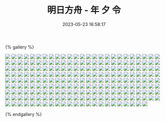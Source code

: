 ﻿---
title: 明日方舟 - 年 夕 令
date: 2023-05-23 16:58:17
comments: false
---

{% gallery %}

![](https://cdn.staticaly.com/gh/1405720461/images@master/Arknights2/1.webp)
![](https://cdn.staticaly.com/gh/1405720461/images@master/Arknights2/2.webp)
![](https://cdn.staticaly.com/gh/1405720461/images@master/Arknights2/3.webp)
![](https://cdn.staticaly.com/gh/1405720461/images@master/Arknights2/4.webp)
![](https://cdn.staticaly.com/gh/1405720461/images@master/Arknights2/5.webp)
![](https://cdn.staticaly.com/gh/1405720461/images@master/Arknights2/6.webp)
![](https://cdn.staticaly.com/gh/1405720461/images@master/Arknights2/7.webp)
![](https://cdn.staticaly.com/gh/1405720461/images@master/Arknights2/8.webp)
![](https://cdn.staticaly.com/gh/1405720461/images@master/Arknights2/9.webp)
![](https://cdn.staticaly.com/gh/1405720461/images@master/Arknights2/10.webp)
![](https://cdn.staticaly.com/gh/1405720461/images@master/Arknights2/11.webp)
![](https://cdn.staticaly.com/gh/1405720461/images@master/Arknights2/12.webp)
![](https://cdn.staticaly.com/gh/1405720461/images@master/Arknights2/13.webp)
![](https://cdn.staticaly.com/gh/1405720461/images@master/Arknights2/14.webp)
![](https://cdn.staticaly.com/gh/1405720461/images@master/Arknights2/15.webp)
![](https://cdn.staticaly.com/gh/1405720461/images@master/Arknights2/16.webp)
![](https://cdn.staticaly.com/gh/1405720461/images@master/Arknights2/17.webp)
![](https://cdn.staticaly.com/gh/1405720461/images@master/Arknights2/18.webp)
![](https://cdn.staticaly.com/gh/1405720461/images@master/Arknights2/19.webp)
![](https://cdn.staticaly.com/gh/1405720461/images@master/Arknights2/20.webp)
![](https://cdn.staticaly.com/gh/1405720461/images@master/Arknights2/21.webp)
![](https://cdn.staticaly.com/gh/1405720461/images@master/Arknights2/22.webp)
![](https://cdn.staticaly.com/gh/1405720461/images@master/Arknights2/23.webp)
![](https://cdn.staticaly.com/gh/1405720461/images@master/Arknights2/24.webp)
![](https://cdn.staticaly.com/gh/1405720461/images@master/Arknights2/25.webp)
![](https://cdn.staticaly.com/gh/1405720461/images@master/Arknights2/26.webp)
![](https://cdn.staticaly.com/gh/1405720461/images@master/Arknights2/27.webp)
![](https://cdn.staticaly.com/gh/1405720461/images@master/Arknights2/28.webp)
![](https://cdn.staticaly.com/gh/1405720461/images@master/Arknights2/29.webp)
![](https://cdn.staticaly.com/gh/1405720461/images@master/Arknights2/30.webp)
![](https://cdn.staticaly.com/gh/1405720461/images@master/Arknights2/31.webp)
![](https://cdn.staticaly.com/gh/1405720461/images@master/Arknights2/32.webp)
![](https://cdn.staticaly.com/gh/1405720461/images@master/Arknights2/33.webp)
![](https://cdn.staticaly.com/gh/1405720461/images@master/Arknights2/34.webp)
![](https://cdn.staticaly.com/gh/1405720461/images@master/Arknights2/35.webp)
![](https://cdn.staticaly.com/gh/1405720461/images@master/Arknights2/36.webp)
![](https://cdn.staticaly.com/gh/1405720461/images@master/Arknights2/37.webp)
![](https://cdn.staticaly.com/gh/1405720461/images@master/Arknights2/38.webp)
![](https://cdn.staticaly.com/gh/1405720461/images@master/Arknights2/39.webp)
![](https://cdn.staticaly.com/gh/1405720461/images@master/Arknights2/40.webp)
![](https://cdn.staticaly.com/gh/1405720461/images@master/Arknights2/41.webp)
![](https://cdn.staticaly.com/gh/1405720461/images@master/Arknights2/42.webp)
![](https://cdn.staticaly.com/gh/1405720461/images@master/Arknights2/43.webp)
![](https://cdn.staticaly.com/gh/1405720461/images@master/Arknights2/44.webp)
![](https://cdn.staticaly.com/gh/1405720461/images@master/Arknights2/45.webp)
![](https://cdn.staticaly.com/gh/1405720461/images@master/Arknights2/46.webp)
![](https://cdn.staticaly.com/gh/1405720461/images@master/Arknights2/47.webp)
![](https://cdn.staticaly.com/gh/1405720461/images@master/Arknights2/48.webp)
![](https://cdn.staticaly.com/gh/1405720461/images@master/Arknights2/49.webp)
![](https://cdn.staticaly.com/gh/1405720461/images@master/Arknights2/50.webp)
![](https://cdn.staticaly.com/gh/1405720461/images@master/Arknights2/51.webp)
![](https://cdn.staticaly.com/gh/1405720461/images@master/Arknights2/52.webp)
![](https://cdn.staticaly.com/gh/1405720461/images@master/Arknights2/53.webp)
![](https://cdn.staticaly.com/gh/1405720461/images@master/Arknights2/54.webp)
![](https://cdn.staticaly.com/gh/1405720461/images@master/Arknights2/55.webp)
![](https://cdn.staticaly.com/gh/1405720461/images@master/Arknights2/56.webp)
![](https://cdn.staticaly.com/gh/1405720461/images@master/Arknights2/57.webp)
![](https://cdn.staticaly.com/gh/1405720461/images@master/Arknights2/58.webp)
![](https://cdn.staticaly.com/gh/1405720461/images@master/Arknights2/59.webp)
![](https://cdn.staticaly.com/gh/1405720461/images@master/Arknights2/60.webp)
![](https://cdn.staticaly.com/gh/1405720461/images@master/Arknights2/61.webp)
![](https://cdn.staticaly.com/gh/1405720461/images@master/Arknights2/62.webp)
![](https://cdn.staticaly.com/gh/1405720461/images@master/Arknights2/63.webp)
![](https://cdn.staticaly.com/gh/1405720461/images@master/Arknights2/64.webp)
![](https://cdn.staticaly.com/gh/1405720461/images@master/Arknights2/65.webp)
![](https://cdn.staticaly.com/gh/1405720461/images@master/Arknights2/66.webp)
![](https://cdn.staticaly.com/gh/1405720461/images@master/Arknights2/67.webp)
![](https://cdn.staticaly.com/gh/1405720461/images@master/Arknights2/68.webp)
![](https://cdn.staticaly.com/gh/1405720461/images@master/Arknights2/69.webp)
![](https://cdn.staticaly.com/gh/1405720461/images@master/Arknights2/70.webp)
![](https://cdn.staticaly.com/gh/1405720461/images@master/Arknights2/71.webp)
![](https://cdn.staticaly.com/gh/1405720461/images@master/Arknights2/72.webp)
![](https://cdn.staticaly.com/gh/1405720461/images@master/Arknights2/73.webp)
![](https://cdn.staticaly.com/gh/1405720461/images@master/Arknights2/74.webp)
![](https://cdn.staticaly.com/gh/1405720461/images@master/Arknights2/75.webp)
![](https://cdn.staticaly.com/gh/1405720461/images@master/Arknights2/76.webp)
![](https://cdn.staticaly.com/gh/1405720461/images@master/Arknights2/77.webp)
![](https://cdn.staticaly.com/gh/1405720461/images@master/Arknights2/78.webp)
![](https://cdn.staticaly.com/gh/1405720461/images@master/Arknights2/79.webp)
![](https://cdn.staticaly.com/gh/1405720461/images@master/Arknights2/80.webp)
![](https://cdn.staticaly.com/gh/1405720461/images@master/Arknights2/81.webp)
![](https://cdn.staticaly.com/gh/1405720461/images@master/Arknights2/82.webp)
![](https://cdn.staticaly.com/gh/1405720461/images@master/Arknights2/83.webp)
![](https://cdn.staticaly.com/gh/1405720461/images@master/Arknights2/84.webp)
![](https://cdn.staticaly.com/gh/1405720461/images@master/Arknights2/85.webp)
![](https://cdn.staticaly.com/gh/1405720461/images@master/Arknights2/86.webp)
![](https://cdn.staticaly.com/gh/1405720461/images@master/Arknights2/87.webp)
![](https://cdn.staticaly.com/gh/1405720461/images@master/Arknights2/88.webp)
![](https://cdn.staticaly.com/gh/1405720461/images@master/Arknights2/89.webp)
![](https://cdn.staticaly.com/gh/1405720461/images@master/Arknights2/90.webp)
![](https://cdn.staticaly.com/gh/1405720461/images@master/Arknights2/91.webp)
![](https://cdn.staticaly.com/gh/1405720461/images@master/Arknights2/92.webp)
![](https://cdn.staticaly.com/gh/1405720461/images@master/Arknights2/93.webp)
![](https://cdn.staticaly.com/gh/1405720461/images@master/Arknights2/94.webp)
![](https://cdn.staticaly.com/gh/1405720461/images@master/Arknights2/95.webp)
![](https://cdn.staticaly.com/gh/1405720461/images@master/Arknights2/96.webp)
![](https://cdn.staticaly.com/gh/1405720461/images@master/Arknights2/97.webp)
![](https://cdn.staticaly.com/gh/1405720461/images@master/Arknights2/98.webp)
![](https://cdn.staticaly.com/gh/1405720461/images@master/Arknights2/99.webp)
![](https://cdn.staticaly.com/gh/1405720461/images@master/Arknights2/100.webp)
![](https://cdn.staticaly.com/gh/1405720461/images@master/Arknights2/101.webp)
![](https://cdn.staticaly.com/gh/1405720461/images@master/Arknights2/102.webp)
![](https://cdn.staticaly.com/gh/1405720461/images@master/Arknights2/103.webp)
![](https://cdn.staticaly.com/gh/1405720461/images@master/Arknights2/104.webp)
![](https://cdn.staticaly.com/gh/1405720461/images@master/Arknights2/105.webp)
![](https://cdn.staticaly.com/gh/1405720461/images@master/Arknights2/106.webp)
![](https://cdn.staticaly.com/gh/1405720461/images@master/Arknights2/107.webp)
![](https://cdn.staticaly.com/gh/1405720461/images@master/Arknights2/108.webp)
![](https://cdn.staticaly.com/gh/1405720461/images@master/Arknights2/109.webp)
![](https://cdn.staticaly.com/gh/1405720461/images@master/Arknights2/110.webp)
![](https://cdn.staticaly.com/gh/1405720461/images@master/Arknights2/111.webp)
![](https://cdn.staticaly.com/gh/1405720461/images@master/Arknights2/112.webp)
![](https://cdn.staticaly.com/gh/1405720461/images@master/Arknights2/113.webp)
![](https://cdn.staticaly.com/gh/1405720461/images@master/Arknights2/114.webp)
![](https://cdn.staticaly.com/gh/1405720461/images@master/Arknights2/115.webp)
![](https://cdn.staticaly.com/gh/1405720461/images@master/Arknights2/116.webp)
![](https://cdn.staticaly.com/gh/1405720461/images@master/Arknights2/117.webp)
![](https://cdn.staticaly.com/gh/1405720461/images@master/Arknights2/118.webp)
![](https://cdn.staticaly.com/gh/1405720461/images@master/Arknights2/119.webp)
![](https://cdn.staticaly.com/gh/1405720461/images@master/Arknights2/120.webp)
![](https://cdn.staticaly.com/gh/1405720461/images@master/Arknights2/121.webp)
![](https://cdn.staticaly.com/gh/1405720461/images@master/Arknights2/122.webp)
![](https://cdn.staticaly.com/gh/1405720461/images@master/Arknights2/123.webp)
![](https://cdn.staticaly.com/gh/1405720461/images@master/Arknights2/124.webp)
![](https://cdn.staticaly.com/gh/1405720461/images@master/Arknights2/125.webp)
![](https://cdn.staticaly.com/gh/1405720461/images@master/Arknights2/126.webp)
![](https://cdn.staticaly.com/gh/1405720461/images@master/Arknights2/127.webp)
![](https://cdn.staticaly.com/gh/1405720461/images@master/Arknights2/128.webp)
![](https://cdn.staticaly.com/gh/1405720461/images@master/Arknights2/129.webp)
![](https://cdn.staticaly.com/gh/1405720461/images@master/Arknights2/130.webp)
![](https://cdn.staticaly.com/gh/1405720461/images@master/Arknights2/131.webp)
![](https://cdn.staticaly.com/gh/1405720461/images@master/Arknights2/132.webp)
![](https://cdn.staticaly.com/gh/1405720461/images@master/Arknights2/133.webp)
![](https://cdn.staticaly.com/gh/1405720461/images@master/Arknights2/134.webp)
![](https://cdn.staticaly.com/gh/1405720461/images@master/Arknights2/135.webp)
![](https://cdn.staticaly.com/gh/1405720461/images@master/Arknights2/136.webp)
![](https://cdn.staticaly.com/gh/1405720461/images@master/Arknights2/137.webp)
![](https://cdn.staticaly.com/gh/1405720461/images@master/Arknights2/138.webp)
![](https://cdn.staticaly.com/gh/1405720461/images@master/Arknights2/139.webp)
![](https://cdn.staticaly.com/gh/1405720461/images@master/Arknights2/140.webp)
![](https://cdn.staticaly.com/gh/1405720461/images@master/Arknights2/141.webp)
![](https://cdn.staticaly.com/gh/1405720461/images@master/Arknights2/142.webp)
![](https://cdn.staticaly.com/gh/1405720461/images@master/Arknights2/143.webp)
![](https://cdn.staticaly.com/gh/1405720461/images@master/Arknights2/144.webp)
![](https://cdn.staticaly.com/gh/1405720461/images@master/Arknights2/145.webp)
![](https://cdn.staticaly.com/gh/1405720461/images@master/Arknights2/146.webp)
![](https://cdn.staticaly.com/gh/1405720461/images@master/Arknights2/147.webp)
![](https://cdn.staticaly.com/gh/1405720461/images@master/Arknights2/148.webp)
![](https://cdn.staticaly.com/gh/1405720461/images@master/Arknights2/149.webp)
![](https://cdn.staticaly.com/gh/1405720461/images@master/Arknights2/150.webp)
![](https://cdn.staticaly.com/gh/1405720461/images@master/Arknights2/151.webp)
![](https://cdn.staticaly.com/gh/1405720461/images@master/Arknights2/152.webp)
![](https://cdn.staticaly.com/gh/1405720461/images@master/Arknights2/153.webp)
![](https://cdn.staticaly.com/gh/1405720461/images@master/Arknights2/154.webp)
![](https://cdn.staticaly.com/gh/1405720461/images@master/Arknights2/155.webp)
![](https://cdn.staticaly.com/gh/1405720461/images@master/Arknights2/156.webp)
![](https://cdn.staticaly.com/gh/1405720461/images@master/Arknights2/157.webp)
![](https://cdn.staticaly.com/gh/1405720461/images@master/Arknights2/158.webp)
![](https://cdn.staticaly.com/gh/1405720461/images@master/Arknights2/159.webp)
![](https://cdn.staticaly.com/gh/1405720461/images@master/Arknights2/160.webp)
![](https://cdn.staticaly.com/gh/1405720461/images@master/Arknights2/161.webp)
![](https://cdn.staticaly.com/gh/1405720461/images@master/Arknights2/162.webp)
![](https://cdn.staticaly.com/gh/1405720461/images@master/Arknights2/163.webp)
![](https://cdn.staticaly.com/gh/1405720461/images@master/Arknights2/164.webp)
![](https://cdn.staticaly.com/gh/1405720461/images@master/Arknights2/165.webp)
![](https://cdn.staticaly.com/gh/1405720461/images@master/Arknights2/166.webp)
![](https://cdn.staticaly.com/gh/1405720461/images@master/Arknights2/167.webp)
![](https://cdn.staticaly.com/gh/1405720461/images@master/Arknights2/168.webp)
![](https://cdn.staticaly.com/gh/1405720461/images@master/Arknights2/169.webp)
![](https://cdn.staticaly.com/gh/1405720461/images@master/Arknights2/170.webp)
![](https://cdn.staticaly.com/gh/1405720461/images@master/Arknights2/171.webp)
![](https://cdn.staticaly.com/gh/1405720461/images@master/Arknights2/172.webp)
![](https://cdn.staticaly.com/gh/1405720461/images@master/Arknights2/173.webp)
![](https://cdn.staticaly.com/gh/1405720461/images@master/Arknights2/174.webp)
![](https://cdn.staticaly.com/gh/1405720461/images@master/Arknights2/175.webp)
![](https://cdn.staticaly.com/gh/1405720461/images@master/Arknights2/176.webp)
![](https://cdn.staticaly.com/gh/1405720461/images@master/Arknights2/177.webp)
![](https://cdn.staticaly.com/gh/1405720461/images@master/Arknights2/178.webp)
![](https://cdn.staticaly.com/gh/1405720461/images@master/Arknights2/179.webp)
![](https://cdn.staticaly.com/gh/1405720461/images@master/Arknights2/180.webp)
![](https://cdn.staticaly.com/gh/1405720461/images@master/Arknights2/181.webp)
![](https://cdn.staticaly.com/gh/1405720461/images@master/Arknights2/182.webp)
![](https://cdn.staticaly.com/gh/1405720461/images@master/Arknights2/183.webp)
![](https://cdn.staticaly.com/gh/1405720461/images@master/Arknights2/184.webp)
![](https://cdn.staticaly.com/gh/1405720461/images@master/Arknights2/185.webp)
![](https://cdn.staticaly.com/gh/1405720461/images@master/Arknights2/186.webp)
![](https://cdn.staticaly.com/gh/1405720461/images@master/Arknights2/187.webp)
![](https://cdn.staticaly.com/gh/1405720461/images@master/Arknights2/188.webp)
![](https://cdn.staticaly.com/gh/1405720461/images@master/Arknights2/189.webp)
![](https://cdn.staticaly.com/gh/1405720461/images@master/Arknights2/190.webp)
![](https://cdn.staticaly.com/gh/1405720461/images@master/Arknights2/191.webp)
![](https://cdn.staticaly.com/gh/1405720461/images@master/Arknights2/192.webp)
![](https://cdn.staticaly.com/gh/1405720461/images@master/Arknights2/193.webp)
![](https://cdn.staticaly.com/gh/1405720461/images@master/Arknights2/194.webp)
![](https://cdn.staticaly.com/gh/1405720461/images@master/Arknights2/195.webp)
![](https://cdn.staticaly.com/gh/1405720461/images@master/Arknights2/196.webp)
![](https://cdn.staticaly.com/gh/1405720461/images@master/Arknights2/197.webp)
![](https://cdn.staticaly.com/gh/1405720461/images@master/Arknights2/198.webp)
![](https://cdn.staticaly.com/gh/1405720461/images@master/Arknights2/199.webp)
![](https://cdn.staticaly.com/gh/1405720461/images@master/Arknights2/200.webp)
![](https://cdn.staticaly.com/gh/1405720461/images@master/Arknights2/201.webp)
![](https://cdn.staticaly.com/gh/1405720461/images@master/Arknights2/202.webp)
![](https://cdn.staticaly.com/gh/1405720461/images@master/Arknights2/203.webp)
![](https://cdn.staticaly.com/gh/1405720461/images@master/Arknights2/204.webp)
![](https://cdn.staticaly.com/gh/1405720461/images@master/Arknights2/205.webp)
![](https://cdn.staticaly.com/gh/1405720461/images@master/Arknights2/206.webp)
![](https://cdn.staticaly.com/gh/1405720461/images@master/Arknights2/207.webp)
![](https://cdn.staticaly.com/gh/1405720461/images@master/Arknights2/208.webp)
![](https://cdn.staticaly.com/gh/1405720461/images@master/Arknights2/209.webp)
![](https://cdn.staticaly.com/gh/1405720461/images@master/Arknights2/210.webp)
![](https://cdn.staticaly.com/gh/1405720461/images@master/Arknights2/211.webp)
![](https://cdn.staticaly.com/gh/1405720461/images@master/Arknights2/212.webp)
![](https://cdn.staticaly.com/gh/1405720461/images@master/Arknights2/213.webp)
![](https://cdn.staticaly.com/gh/1405720461/images@master/Arknights2/214.webp)
![](https://cdn.staticaly.com/gh/1405720461/images@master/Arknights2/215.webp)
![](https://cdn.staticaly.com/gh/1405720461/images@master/Arknights2/216.webp)
![](https://cdn.staticaly.com/gh/1405720461/images@master/Arknights2/217.webp)
![](https://cdn.staticaly.com/gh/1405720461/images@master/Arknights2/218.webp)
![](https://cdn.staticaly.com/gh/1405720461/images@master/Arknights2/219.webp)
![](https://cdn.staticaly.com/gh/1405720461/images@master/Arknights2/220.webp)
![](https://cdn.staticaly.com/gh/1405720461/images@master/Arknights2/221.webp)
![](https://cdn.staticaly.com/gh/1405720461/images@master/Arknights2/222.webp)
![](https://cdn.staticaly.com/gh/1405720461/images@master/Arknights2/223.webp)

{% endgallery %}
